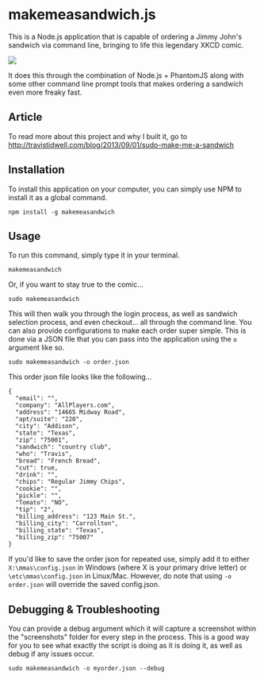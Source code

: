 makemeasandwich.js
==========================
This is a Node.js application that is capable of ordering a Jimmy John's sandwich via command line, bringing to life this legendary XKCD comic.

![](http://imgs.xkcd.com/comics/sandwich.png)

It does this through the combination of Node.js + PhantomJS along with some other command line prompt tools that makes ordering a sandwich even more freaky fast.

Article
---------------------------
To read more about this project and why I built it, go to <a href="http://travistidwell.com/blog/2013/09/01/sudo-make-me-a-sandwich">http://travistidwell.com/blog/2013/09/01/sudo-make-me-a-sandwich</a>

Installation
---------------------------
To install this application on your computer, you can simply use NPM to install it as a global command.

```
npm install -g makemeasandwich
```

Usage
---------------------------
To run this command, simply type it in your terminal.

```
makemeasandwich
```

Or, if you want to stay true to the comic...

```
sudo makemeasandwich
```

This will then walk you through the login process, as well as sandwich selection process, and even checkout... all through the command line.  You can also provide configurations to make each order super simple.  This is done via a JSON file that you can pass into the application using the ```o``` argument like so.

```
sudo makemeasandwich -o order.json
```

This order json file looks like the following...

```
{
  "email": "",
  "company": "AllPlayers.com",
  "address": "14665 Midway Road",
  "apt/suite": "220",
  "city": "Addison",
  "state": "Texas",
  "zip": "75001",
  "sandwich": "country club",
  "who": "Travis",
  "bread": "French Bread",
  "cut": true,
  "drink": "",
  "chips": "Regular Jimmy Chips",
  "cookie": "",
  "pickle": "",
  "Tomato": "NO",
  "tip": "2",
  "billing_address": "123 Main St.",
  "billing_city": "Carrollton",
  "billing_state": "Texas",
  "billing_zip": "75007"
}
```

If you'd like to save the order json for repeated use, simply add it to either `X:\mmas\config.json` in Windows (where X is your primary drive letter) or `\etc\mmas\config.json` in Linux/Mac. However, do note that using `-o order.json` will override the saved config.json.

Debugging & Troubleshooting
------------------------------
You can provide a debug argument which it will capture a screenshot within the "screenshots" folder for every step in the process.  This is a good way
for you to see what exactly the script is doing as it is doing it, as well as debug if any issues occur.

```
sudo makemeasandwich -o myorder.json --debug
```
